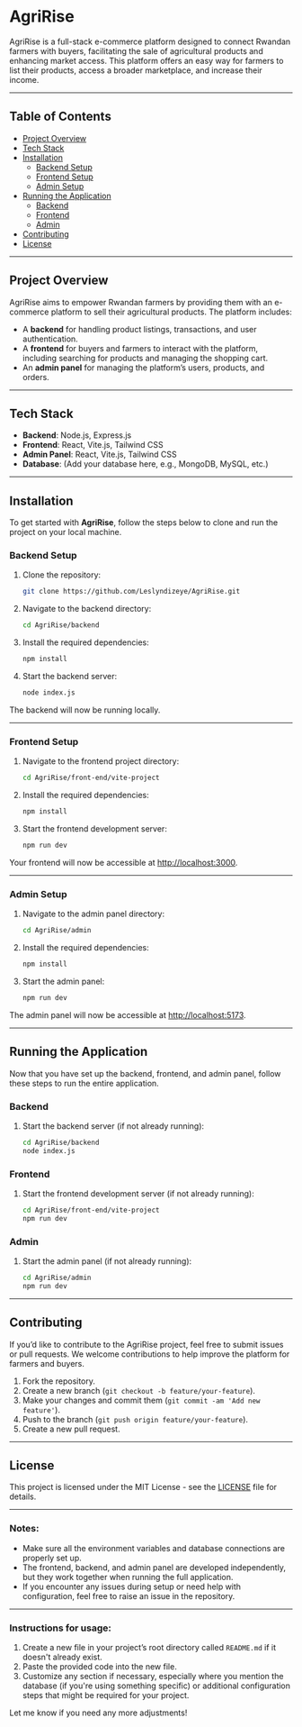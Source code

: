 # **AgriRise**

AgriRise is a full-stack e-commerce platform designed to connect Rwandan farmers with buyers, facilitating the sale of agricultural products and enhancing market access. This platform offers an easy way for farmers to list their products, access a broader marketplace, and increase their income.

---

## **Table of Contents**

- [Project Overview](#project-overview)
- [Tech Stack](#tech-stack)
- [Installation](#installation)
  - [Backend Setup](#backend-setup)
  - [Frontend Setup](#frontend-setup)
  - [Admin Setup](#admin-setup)
- [Running the Application](#running-the-application)
  - [Backend](#backend)
  - [Frontend](#frontend)
  - [Admin](#admin)
- [Contributing](#contributing)
- [License](#license)

---

## **Project Overview**

AgriRise aims to empower Rwandan farmers by providing them with an e-commerce platform to sell their agricultural products. The platform includes:

- A **backend** for handling product listings, transactions, and user authentication.
- A **frontend** for buyers and farmers to interact with the platform, including searching for products and managing the shopping cart.
- An **admin panel** for managing the platform’s users, products, and orders.

---

## **Tech Stack**

- **Backend**: Node.js, Express.js
- **Frontend**: React, Vite.js, Tailwind CSS
- **Admin Panel**: React, Vite.js, Tailwind CSS
- **Database**: (Add your database here, e.g., MongoDB, MySQL, etc.)

---

## **Installation**

To get started with **AgriRise**, follow the steps below to clone and run the project on your local machine.

### **Backend Setup**

1. Clone the repository:
   ```bash
   git clone https://github.com/Leslyndizeye/AgriRise.git


2. Navigate to the backend directory:
   ```bash
   cd AgriRise/backend
   ```

3. Install the required dependencies:
   ```bash
   npm install
   ```

4. Start the backend server:
   ```bash
   node index.js
   ```

The backend will now be running locally.

---

### **Frontend Setup**

1. Navigate to the frontend project directory:
   ```bash
   cd AgriRise/front-end/vite-project
   ```

2. Install the required dependencies:
   ```bash
   npm install
   ```

3. Start the frontend development server:
   ```bash
   npm run dev
   ```

Your frontend will now be accessible at [http://localhost:3000](http://localhost:3000).

---

### **Admin Setup**

1. Navigate to the admin panel directory:
   ```bash
   cd AgriRise/admin
   ```

2. Install the required dependencies:
   ```bash
   npm install
   ```

3. Start the admin panel:
   ```bash
   npm run dev
   ```

The admin panel will now be accessible at [http://localhost:5173](http://localhost:5173).

---

## **Running the Application**

Now that you have set up the backend, frontend, and admin panel, follow these steps to run the entire application.

### **Backend**

1. Start the backend server (if not already running):
   ```bash
   cd AgriRise/backend
   node index.js
   ```

### **Frontend**

1. Start the frontend development server (if not already running):
   ```bash
   cd AgriRise/front-end/vite-project
   npm run dev
   ```

### **Admin**

1. Start the admin panel (if not already running):
   ```bash
   cd AgriRise/admin
   npm run dev
   ```

---

## **Contributing**

If you’d like to contribute to the AgriRise project, feel free to submit issues or pull requests. We welcome contributions to help improve the platform for farmers and buyers.

1. Fork the repository.
2. Create a new branch (`git checkout -b feature/your-feature`).
3. Make your changes and commit them (`git commit -am 'Add new feature'`).
4. Push to the branch (`git push origin feature/your-feature`).
5. Create a new pull request.

---

## **License**

This project is licensed under the MIT License - see the [LICENSE](LICENSE) file for details.

---

### Notes:

- Make sure all the environment variables and database connections are properly set up.
- The frontend, backend, and admin panel are developed independently, but they work together when running the full application.
- If you encounter any issues during setup or need help with configuration, feel free to raise an issue in the repository.

---

### Instructions for usage:
1. Create a new file in your project’s root directory called `README.md` if it doesn't already exist.
2. Paste the provided code into the new file.
3. Customize any section if necessary, especially where you mention the database (if you're using something specific) or additional configuration steps that might be required for your project.

Let me know if you need any more adjustments!


